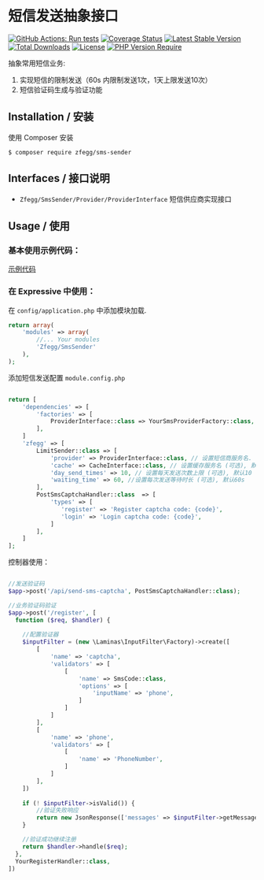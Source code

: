 短信发送抽象接口
==============


[![GitHub Actions: Run tests](https://github.com/zfegg/sms-sender/workflows/qa/badge.svg)](https://github.com/zfegg/sms-sender/actions?query=workflow%3A%22qa%22)
[![Coverage Status](https://coveralls.io/repos/github/zfegg/sms-sender/badge.svg?branch=master)](https://coveralls.io/github/zfegg/sms-sender?branch=master)
[![Latest Stable Version](http://poser.pugx.org/zfegg/sms-sender/v)](https://packagist.org/packages/zfegg/sms-sender)
[![Total Downloads](http://poser.pugx.org/zfegg/sms-sender/downloads)](https://packagist.org/packages/zfegg/sms-sender)
[![License](http://poser.pugx.org/zfegg/sms-sender/license)](https://packagist.org/packages/zfegg/sms-sender)
[![PHP Version Require](http://poser.pugx.org/zfegg/sms-sender/require/php)](https://packagist.org/packages/zfegg/sms-sender)


抽象常用短信业务:

1. 实现短信的限制发送（60s 内限制发送1次，1天上限发送10次）
2. 短信验证码生成与验证功能 

## Installation / 安装

使用 Composer 安装

~~~
$ composer require zfegg/sms-sender
~~~


## Interfaces / 接口说明

* `Zfegg/SmsSender/Provider/ProviderInterface` 短信供应商实现接口

## Usage / 使用

### 基本使用示例代码：

[示例代码](examples/basic.php)

### 在 Expressive 中使用：

在 `config/application.php` 中添加模块加载.

~~~php
return array(
    'modules' => array(
        //... Your modules
        'Zfegg/SmsSender'
    ),
);
~~~

添加短信发送配置 `module.config.php`

~~~php

return [
    'dependencies' => [
        'factories' => [
            ProviderInterface::class => YourSmsProviderFactory::class,
        ],
    ]
    'zfegg' => [
        LimitSender::class => [
            'provider' => ProviderInterface::class, // 设置短信商服务名. (可选), 默认 `ProviderInterface::class`
            'cache' => CacheInterface::class, // 设置缓存服务名 (可选), 默认 `CacheInterface::class`
            'day_send_times' => 10, // 设置每天发送次数上限 (可选), 默认10
            'waiting_time' => 60, //设置每次发送等待时长 (可选), 默认60s
        ],
        PostSmsCaptchaHandler::class  => [
            'types' => [
               'register' => 'Register captcha code: {code}',
               'login' => 'Login captcha code: {code}',
            ]
        ],
    ]
];
~~~

控制器使用：

~~~php

//发送验证码
$app->post('/api/send-sms-captcha', PostSmsCaptchaHandler::class);

//业务验证码验证
$app->post('/register', [
  function ($req, $handler) {
  
    //配置验证器
    $inputFilter = (new \Laminas\InputFilter\Factory)->create([
        [
            'name' => 'captcha',
            'validators' => [
                [
                    'name' => SmsCode::class,
                    'options' => [
                        'inputName' => 'phone',
                    ]
                ]
            ]
        ],
        [
            'name' => 'phone',
            'validators' => [
                [
                    'name' => 'PhoneNumber',
                ]
            ]
        ],
    ])
  
    if (! $inputFilter->isValid()) {
        //验证失败响应
        return new JsonResponse(['messages' => $inputFilter->getMessages()], 403);
    }

    //验证成功继续注册
    return $handler->handle($req);
  },
  YourRegisterHandler::class,
])
~~~
